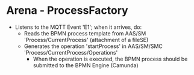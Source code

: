 # Arena - ProcessFactory

- Listens to the MQTT Event 'E1'; when it arrives, do:
  - Reads the BPMN process template from AAS/SM 'Process/CurrentProcess' (attachment of a fileSE)
  - Generates the operation 'startProcess' in AAS/SM/SMC 'Process/CurrentProcess/Operations'
    - When the operation is executed, the BPMN process should be submitted to the BPMN Engine (Camunda)

